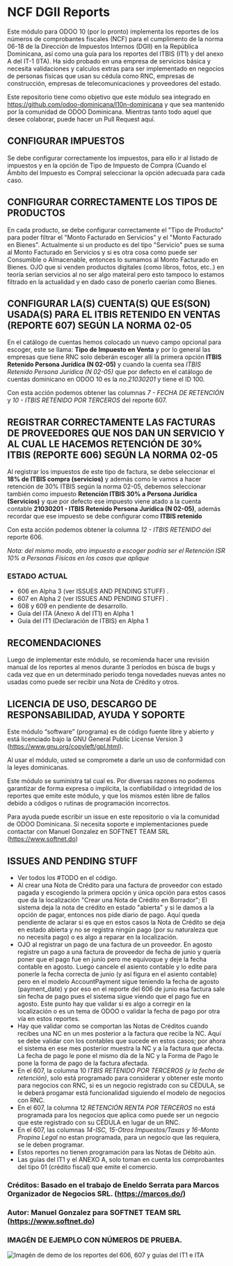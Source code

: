 # NCF DGII Reports

Este módulo para ODOO 10 (por lo pronto) implementa los reportes de los números de comprobantes fiscales (NCF) para el cumplimento de la norma 06-18 de la Dirección de Impuestos Internos (DGII) en la República Dominicana, así como una guía para los reportes del ITBIS (IT1) y del anexo A del IT-1 (ITA). Ha sido probado en una empresa de servicios básica y necesita validaciones y calculos extras para ser implementado en negocios de personas físicas que usan su cédula como RNC, empresas de construcción, empresas de telecomunicaciones y proveedores del estado.

Este repositorio tiene como objetivo que este módulo sea integrado en https://github.com/odoo-dominicana/l10n-dominicana y que sea mantenido por la comunidad de ODOO Dominicana.  Mientras tanto todo aquel que desee colaborar, puede hacer un Pull Request aquí.

## CONFIGURAR IMPUESTOS
Se debe configurar correctamente los impuestos, para ello ir al listado de impuestos y en la opción de Tipo de Impuesto de Compra (Cuando el Ámbito del Impuesto es Compra) seleccionar la opción adecuada para cada caso.

## CONFIGURAR CORRECTAMENTE LOS TIPOS DE PRODUCTOS
En cada producto, se debe configurar correctamente el "Tipo de Producto" para poder filtrar el "Monto Facturado en Servicios" y el "Monto Facturado en Bienes".  Actualmente si un producto es del tipo "Servicio" pues se suma al Monto Facturado en Servicios y si es otra cosa como puede ser Consumible o Almacenable, entonces lo sumamos al Monto Facturado en Bienes.  OJO que si venden productos digitales (como libros, fotos, etc..) en teoría serían servicios al no ser algo mateiral pero esto tampoco lo estamos filtrado en la actualidad y en dado caso de ponerlo caerían como Bienes.

## CONFIGURAR LA(S) CUENTA(S) QUE ES(SON) USADA(S) PARA EL ITBIS RETENIDO EN VENTAS (REPORTE 607) SEGÚN LA NORMA 02-05
En el catálogo de cuentas hemos colocado un nuevo campo opcional para escoger, este se llama: **Tipo de Impuesto en Venta** y por lo general las empresas que tiene RNC solo deberán escoger allí la primera opción **ITBIS Retenido Persona Jurídica (N 02-05)** y cuando la cuenta sea *ITBIS Retenido Persona Jurídica (N 02-05)* que por defecto en el catálogo de cuentas dominicano en ODOO 10 es la *no.21030201* y tiene el ID 100.

Con esta acción podemos obtener las columnas *7 - FECHA DE RETENCIÓN* y *10 - ITBIS RETENIDO POR TERCEROS* del reporte 607.


## REGISTRAR CORRECTAMENTE LAS FACTURAS DE PROVEEDORES QUE NOS DAN UN SERVICIO Y AL CUAL LE HACEMOS RETENCIÓN DE 30% ITBIS (REPORTE 606) SEGÚN LA NORMA 02-05
Al registrar los impuestos de este tipo de factura, se debe seleccionar el **18% de ITBIS compra (servicios)** y además como le vamos a hacer retención de 30% ITBIS según la norma 02-05, debemos seleccionar también como impuesto **Retención ITBIS 30% a Persona Jurídica (Servicios)** y que por defecto ese impuesto viene atado a la cuenta contable **21030201 - ITBIS Retenido Persona Jurídica (N 02-05)**, además recordar que ese impuesto se debe configurar como **ITBIS retenido**

Con esta acción podemos obtener la columna *12 - ITBIS RETENIDO* del reporte 606.

*Nota: del mismo modo, otro impuesto a escoger podría ser el Retención ISR 10% a Personas Físicas en los casos que aplique* 


### ESTADO ACTUAL  

- 606 en Alpha 3 (ver ISSUES AND PENDING STUFF) .
- 607 en Alpha 2 (ver ISSUES AND PENDING STUFF) .
- 608 y 609 en pendiente de desarrollo.
- Guía del ITA (Anexo A del IT1) en Alpha 1
- Guía del IT1 (Declaración de ITBIS) en Alpha 1

## RECOMENDACIONES
Luego de implementar este módulo, se recomienda hacer una revisión manual de los reportes al menos durante 3 períodos en búsca de bugs y cada vez que en un determinado período tenga novedades nuevas antes no usadas como puede ser recibir una Nota de Crédito y otros.

## LICENCIA DE USO, DESCARGO DE RESPONSABILIDAD, AYUDA Y SOPORTE
 Este módulo “software” (programa) es de código fuente libre y abierto y está licenciado bajo la GNU General Public License Version 3 (https://www.gnu.org/copyleft/gpl.html). 

 Al usar el módulo, usted se compromete a darle un uso de conformidad con la leyes dominicanas. 
 
 Este módulo se suministra tal cual es. Por diversas razones no podemos garantizar de forma expresa o implícita, la confiabilidad o integridad de los reportes que emite este módulo, y que los mismos estén libre de fallos debido a códigos o rutinas de programación incorrectos.

 Para ayuda puede escribir un issue en este repositorio o vía la comunidad de ODOO Dominicana.  Si necesita soporte e implementaciones puede contactar con Manuel Gonzalez en SOFTNET TEAM SRL (https://www.softnet.do)



## ISSUES AND PENDING STUFF

- Ver todos los #TODO en el código.
- Al crear una Nota de Crédito para una factura de proveedor con estado pagada y escogiendo la primera opción y única opción para estos casos que da la localización "Crear una Nota de Crédito en Borrador"; El sistema deja la nota de crédito en estado "abierta" y si le damos a la opción de pagar, entonces nos pide diario de pago.   Aquí queda pendiente de aclarar si es que en estos casos la Nota de Crédito se deja en estado abierta y no se registra ningún pago (por su naturaleza que no necesita pago) o es algo a reparar en la localización.
- OJO al registrar un pago de una factura de un proveedor.  En agosto registre un pago a una factura de proveedor de fecha de junio y quería poner que el pago fue en junio pero me equivoque y deje la fecha contable en agosto.  Luego cancele el asiento contable y lo edite para ponerle la fecha correcta de junio (y así figura en el asiento contable) pero en el modelo AccountPayment sigue teniendo la fecha de agosto (payment_date) y por eso en el reporte del 606 de junio esa factura sale sin fecha de pago pues el sistema sigue viendo que el pago fue en agosto.  Este punto hay que validar si es algo a corregir en la localización o es un tema de ODOO o validar la fecha de pago por otra vía en estos reportes.
- Hay que validar como se comportan las Notas de Créditos cuando recibes una NC en un mes posterior a la factura que recibe la NC.  Aquí se debe validar con los contables que sucede en estos casos; por ahora el sistema en ese mes posterior muestra la NC y a la factura que afecta.  La fecha de pago le pone el mismo día de la NC y la Forma de Pago le pone la forma de pago de la factura afectada.
- En el 607, la columna 10 *ITBIS RETENIDO POR TERCEROS (y la fecha de retención)*, solo está programado para considerar y obtener este monto para negocios con RNC, si es un negocio registrado con su CÉDULA, se le deberá progamar está funcionalidad siguiendo el modelo de negocios con RNC.
- En el 607, la columna 12 *RETENCIÓN RENTA POR TERCEROS* no está programada para los negocios que aplica como puede ser un negocio que este registrado con su CÉDULA en lugar de un RNC.
- En el 607, las columnas *14-ISC, 15-Otros Impuestos/Taxas y 16-Monto Propina Legal* no estan programada, para un negocio que las requiera, se le deben programar.
- Estos reportes no tienen programación para las Notas de Débito aún.
- Las guías del IT1 y el ANEXO A, solo toman en cuenta los comprobantes del tipo 01 (crédito fiscal) que emite el comercio.


### Créditos:  Basado en el trabajo de Eneldo Serrata para Marcos Organizador de Negocios SRL. (https://marcos.do/) 


### Autor: Manuel Gonzalez para SOFTNET TEAM SRL (https://www.softnet.do)


### IMAGÉN DE EJEMPLO CON NÚMEROS DE PRUEBA.
![Imagén de demo de los reportes del 606, 607 y guías del IT1 e ITA](https://res.cloudinary.com/drgtdlvxn/image/upload/v1539728958/DGII_REPORT.png)
